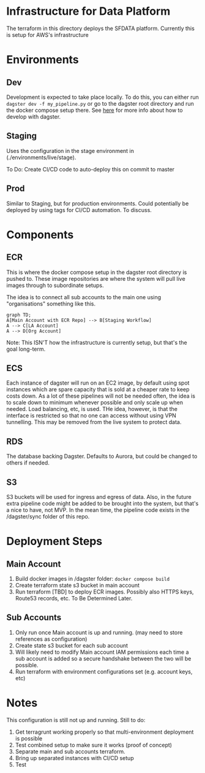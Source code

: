 # Infrastructure for Data Platform

The terraform in this directory deploys the SFDATA platform. Currently this is setup for AWS's infrastructure

# Environments
## Dev 
Development is expected to take place locally. To do this, you can either run `dagster dev -f my_pipeline.py` or go 
to the dagster root directory and run the docker compose setup there.  See 
[here](https://docs.dagster.io/guides/running-dagster-locally) for more info about how to 
develop with dagster.

## Staging
Uses the configuration in the stage environment in (./environments/live/stage). 

To Do: Create CI/CD code to auto-deploy this on commit to master

## Prod
Similar to Staging, but for production environments. Could potentially be deployed by using tags for CI/CD
automation. To discuss.

# Components
## ECR
This is where the docker compose setup in the dagster root directory is pushed to. These image repositories
are where the system will pull live images through to subordinate setups.

The idea is to connect all sub accounts to the main one using "organisations" something like this.
```mermaid
graph TD;
A[Main Account with ECR Repo] --> B[Staging Workflow]
A --> C[LA Account]
A --> D[Org Account]
```
Note: This ISN'T how the infrastructure is currently setup, but that's the goal long-term.

## ECS
Each instance of dagster will run on an EC2 image, by default using spot instances which are spare capacity 
that is sold at a cheaper rate to keep costs down. As a lot of these pipelines will not be needed often,
the idea is to scale down to minimum whenever possible and only scale up when needed. Load balancing, etc, is used.
THe idea, however, is that the interface is restricted so that no one can access without using VPN tunnelling. This 
may be removed from the live system to protect data.

## RDS
The database backing Dagster. Defaults to Aurora, but could be changed to others if needed.

## S3
S3 buckets will be used for ingress and egress of data. Also, in the future extra pipeline code might be added
to be brought into the system, but that's a nice to have, not MVP. In the mean time, the pipeline code
exists in the /dagster/sync folder of this repo.

# Deployment Steps
## Main Account
1. Build docker images in /dagster folder: `docker compose build` 
2. Create terraform state s3 bucket in main account
3. Run terraform [TBD] to deploy ECR images. Possibly also HTTPS keys, Route53 records, etc. To Be Determined Later.

## Sub Accounts
1. Only run once Main account is up and running. (may need to store references as configuration)
2. Create state s3 bucket for each sub account
3. Will likely need to modify Main account IAM permissions each time a sub account is added so a secure
handshake between the two will be possible.
4. Run terraform with environment configurations set (e.g. account keys, etc)

# Notes
This configuration is still not up and running. Still to do:

1. Get terragrunt working properly so that multi-environment deployment is possible
2. Test combined setup to make sure it works (proof of concept)
3. Separate main and sub accounts terraform.
4. Bring up separated instances with CI/CD setup
5. Test